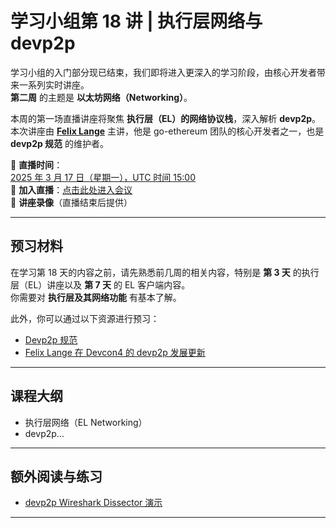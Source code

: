 # 学习小组第 18 讲 | 执行层网络与 devp2p

学习小组的入门部分现已结束，我们即将进入更深入的学习阶段，由核心开发者带来一系列实时讲座。  
**第二周** 的主题是 **以太坊网络（Networking）**。

本周的第一场直播讲座将聚焦 **执行层（EL）的网络协议栈**，深入解析 **devp2p**。  
本次讲座由 **[Felix Lange](https://github.com/fjl)** 主讲，他是 go-ethereum 团队的核心开发者之一，也是 **devp2p 规范** 的维护者。

📅 **直播时间**：  
[2025 年 3 月 17 日（星期一），UTC 时间 15:00](https://www.timeanddate.com/worldclock/converter.html?iso=20250317T150000&p1=1440&p2=37&p3=136&p4=237&p5=923&p6=204&p7=671&p8=16&p9=41&p10=107&p11=28)  
📌 **加入直播**：[点击此处进入会议](https://meet.ethereum.org/eps-office-hours)  
🎥 **讲座录像**（直播结束后提供）

---

## 预习材料

在学习第 18 天的内容之前，请先熟悉前几周的相关内容，特别是 **第 3 天** 的执行层（EL）讲座以及 **第 7 天** 的 EL 客户端内容。  
你需要对 **执行层及其网络功能** 有基本了解。

此外，你可以通过以下资源进行预习：

- [Devp2p 规范](https://github.com/ethereum/devp2p)
- [Felix Lange 在 Devcon4 的 devp2p 发展更新](https://www.youtube.com/watch?v=N2VTqUZRxjY)

---

## 课程大纲

- 执行层网络（EL Networking）
- devp2p...

---

## 额外阅读与练习

- [devp2p Wireshark Dissector 演示](https://www.youtube.com/watch?v=AhE4KbV-f1w)

---


